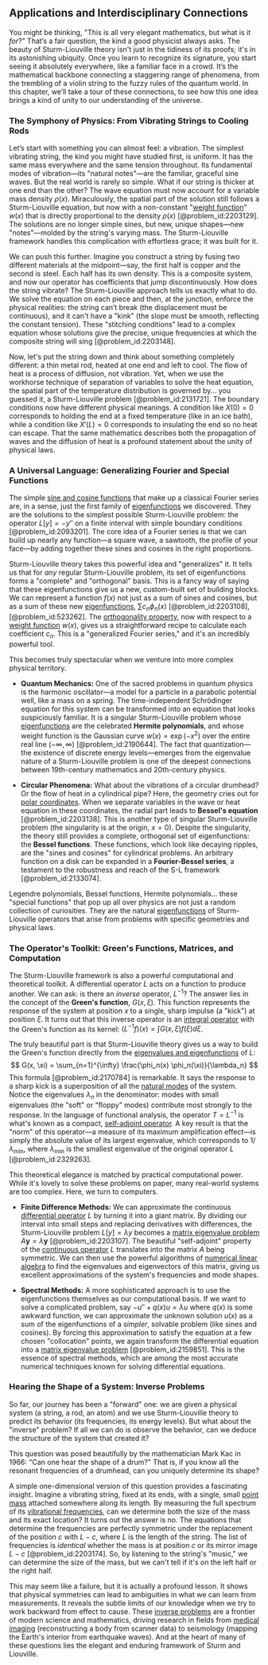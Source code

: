 ## Applications and Interdisciplinary Connections

You might be thinking, "This is all very elegant mathematics, but what is it *for*?" That’s a fair question, the kind a good physicist always asks. The beauty of Sturm-Liouville theory isn't just in the tidiness of its proofs; it's in its astonishing ubiquity. Once you learn to recognize its signature, you start seeing it absolutely everywhere, like a familiar face in a crowd. It’s the mathematical backbone connecting a staggering range of phenomena, from the trembling of a violin string to the fuzzy rules of the quantum world. In this chapter, we’ll take a tour of these connections, to see how this one idea brings a kind of unity to our understanding of the universe.

### The Symphony of Physics: From Vibrating Strings to Cooling Rods

Let’s start with something you can almost feel: a vibration. The simplest vibrating string, the kind you might have studied first, is uniform. It has the same mass everywhere and the same tension throughout. Its fundamental modes of vibration—its "natural notes"—are the familiar, graceful sine waves. But the real world is rarely so simple. What if our string is thicker at one end than the other? The wave equation must now account for a variable mass density $\rho(x)$. Miraculously, the spatial part of the solution still follows a Sturm-Liouville equation, but now with a non-constant "[weight function](@article_id:175542)" $w(x)$ that is directly proportional to the density $\rho(x)$ [@problem_id:2203129]. The solutions are no longer simple sines, but new, unique shapes—new "notes"—molded by the string's varying mass. The Sturm-Liouville framework handles this complication with effortless grace; it was built for it.

We can push this further. Imagine you construct a string by fusing two different materials at the midpoint—say, the first half is copper and the second is steel. Each half has its own density. This is a composite system, and now our operator has coefficients that jump discontinuously. How does the string vibrate? The Sturm-Liouville approach tells us exactly what to do. We solve the equation on each piece and then, at the junction, enforce the physical realities: the string can’t break (the displacement must be continuous), and it can't have a "kink" (the slope must be smooth, reflecting the constant tension). These "stitching conditions" lead to a complex equation whose solutions give the precise, unique frequencies at which the composite string will sing [@problem_id:2203148].

Now, let's put the string down and think about something completely different: a thin metal rod, heated at one end and left to cool. The flow of heat is a process of diffusion, not vibration. Yet, when we use the workhorse technique of separation of variables to solve the heat equation, the spatial part of the temperature distribution is governed by... you guessed it, a Sturm-Liouville problem [@problem_id:2131721]. The boundary conditions now have different physical meanings. A condition like $X(0)=0$ corresponds to holding the end at a fixed temperature (like in an ice bath), while a condition like $X'(L)=0$ corresponds to insulating the end so no heat can escape. That the same mathematics describes both the propagation of waves and the diffusion of heat is a profound statement about the unity of physical laws.

### A Universal Language: Generalizing Fourier and Special Functions

The simple [sine and cosine functions](@article_id:171646) that make up a classical Fourier series are, in a sense, just the first family of [eigenfunctions](@article_id:154211) we discovered. They are the solutions to the simplest possible Sturm-Liouville problem: the operator $L[y] = -y''$ on a finite interval with simple boundary conditions [@problem_id:2093201]. The core idea of a Fourier series is that we can build up nearly any function—a square wave, a sawtooth, the profile of your face—by adding together these sines and cosines in the right proportions.

Sturm-Liouville theory takes this powerful idea and "generalizes" it. It tells us that for *any* regular Sturm-Liouville problem, its set of eigenfunctions forms a "complete" and "orthogonal" basis. This is a fancy way of saying that these eigenfunctions give us a new, custom-built set of building blocks. We can represent a function $f(x)$ not just as a sum of sines and cosines, but as a sum of these new [eigenfunctions](@article_id:154211), $\sum c_n \phi_n(x)$ [@problem_id:2203108], [@problem_id:523262]. The [orthogonality property](@article_id:267513), now with respect to a [weight function](@article_id:175542) $w(x)$, gives us a straightforward recipe to calculate each coefficient $c_n$. This is a "generalized Fourier series," and it's an incredibly powerful tool.

This becomes truly spectacular when we venture into more complex physical territory.
*   **Quantum Mechanics:** One of the sacred problems in quantum physics is the harmonic oscillator—a model for a particle in a parabolic potential well, like a mass on a spring. The time-independent Schrödinger equation for this system can be transformed into an equation that looks suspiciously familiar. It is a singular Sturm-Liouville problem whose [eigenfunctions](@article_id:154211) are the celebrated **Hermite polynomials**, and whose weight function is the Gaussian curve $w(x) = \exp(-x^2)$ over the entire real line $(-\infty, \infty)$ [@problem_id:2190644]. The fact that quantization—the existence of discrete energy levels—emerges from the eigenvalue nature of a Sturm-Liouville problem is one of the deepest connections between 19th-century mathematics and 20th-century physics.

*   **Circular Phenomena:** What about the vibrations of a circular drumhead? Or the flow of heat in a cylindrical pipe? Here, the geometry cries out for [polar coordinates](@article_id:158931). When we separate variables in the wave or heat equation in these coordinates, the radial part leads to **Bessel's equation** [@problem_id:2203138]. This is another type of singular Sturm-Liouville problem (the singularity is at the origin, $x=0$). Despite the singularity, the theory still provides a complete, orthogonal set of eigenfunctions: the **Bessel functions**. These functions, which look like decaying ripples, are the "sines and cosines" for cylindrical problems. An arbitrary function on a disk can be expanded in a **Fourier-Bessel series**, a testament to the robustness and reach of the S-L framework [@problem_id:2133074].

Legendre polynomials, Bessel functions, Hermite polynomials... these "special functions" that pop up all over physics are not just a random collection of curiosities. They are the natural [eigenfunctions](@article_id:154211) of Sturm-Liouville operators that arise from problems with specific geometries and physical laws.

### The Operator's Toolkit: Green's Functions, Matrices, and Computation

The Sturm-Liouville framework is also a powerful computational and theoretical toolkit. A differential operator $L$ acts on a function to produce another. We can ask: is there an *inverse* operator, $L^{-1}$? The answer lies in the concept of the **Green's function**, $G(x, \xi)$. This function represents the response of the system at position $x$ to a single, sharp impulse (a "kick") at position $\xi$. It turns out that this inverse operator is an [integral operator](@article_id:147018) with the Green's function as its kernel: $(L^{-1}f)(x) = \int G(x, \xi)f(\xi) d\xi$.

The truly beautiful part is that Sturm-Liouville theory gives us a way to build the Green's function directly from the [eigenvalues and eigenfunctions](@article_id:167203) of $L$:
$$ G(x, \xi) = \sum_{n=1}^{\infty} \frac{\phi_n(x) \phi_n(\xi)}{\lambda_n} $$
This formula [@problem_id:2170784] is remarkable. It says the response to a sharp kick is a superposition of all the [natural modes](@article_id:276512) of the system. Notice the eigenvalues $\lambda_n$ in the denominator: modes with small eigenvalues (the "soft" or "floppy" modes) contribute most strongly to the response. In the language of functional analysis, the operator $T = L^{-1}$ is what's known as a compact, [self-adjoint operator](@article_id:149107). A key result is that the "norm" of this operator—a measure of its maximum amplification effect—is simply the absolute value of its largest eigenvalue, which corresponds to $1/\lambda_{\text{min}}$, where $\lambda_{\text{min}}$ is the smallest eigenvalue of the original operator $L$ [@problem_id:2329263].

This theoretical elegance is matched by practical computational power. While it's lovely to solve these problems on paper, many real-world systems are too complex. Here, we turn to computers.
*   **Finite Difference Methods:** We can approximate the continuous [differential operator](@article_id:202134) $L$ by turning it into a giant matrix. By dividing our interval into small steps and replacing derivatives with differences, the Sturm-Liouville problem $L[y] = \lambda y$ becomes a [matrix eigenvalue problem](@article_id:141952) $A\mathbf{y} = \lambda \mathbf{y}$ [@problem_id:2203107]. The beautiful "self-adjoint" property of the [continuous operator](@article_id:142803) $L$ translates into the matrix $A$ being symmetric. We can then use the powerful algorithms of [numerical linear algebra](@article_id:143924) to find the eigenvalues and eigenvectors of this matrix, giving us excellent approximations of the system's frequencies and mode shapes.

*   **Spectral Methods:** A more sophisticated approach is to use the eigenfunctions themselves as our computational basis. If we want to solve a complicated problem, say $-u'' + q(x)u = \lambda u$ where $q(x)$ is some awkward function, we can approximate the unknown solution $u(x)$ as a sum of the eigenfunctions of a *simpler*, solvable problem (like sines and cosines). By forcing this approximation to satisfy the equation at a few chosen "collocation" points, we again transform the differential equation into a [matrix eigenvalue problem](@article_id:141952) [@problem_id:2159851]. This is the essence of spectral methods, which are among the most accurate numerical techniques known for solving differential equations.

### Hearing the Shape of a System: Inverse Problems

So far, our journey has been a "forward" one: we are given a physical system (a string, a rod, an atom) and we use Sturm-Liouville theory to predict its behavior (its frequencies, its energy levels). But what about the "inverse" problem? If all we can do is observe the behavior, can we deduce the structure of the system that created it?

This question was posed beautifully by the mathematician Mark Kac in 1966: "Can one hear the shape of a drum?" That is, if you know all the resonant frequencies of a drumhead, can you uniquely determine its shape?

A simple one-dimensional version of this question provides a fascinating insight. Imagine a vibrating string, fixed at its ends, with a single, small [point mass](@article_id:186274) attached somewhere along its length. By measuring the full spectrum of its [vibrational frequencies](@article_id:198691), can we determine both the size of the mass and its exact location? It turns out the answer is no. The equations that determine the frequencies are perfectly symmetric under the replacement of the position $c$ with $L-c$, where $L$ is the length of the string. The list of frequencies is *identical* whether the mass is at position $c$ or its mirror image $L-c$ [@problem_id:2203174]. So, by listening to the string's "music," we can determine the size of the mass, but we can't tell if it's on the left half or the right half.

This may seem like a failure, but it is actually a profound lesson. It shows that physical symmetries can lead to ambiguities in what we can learn from measurements. It reveals the subtle limits of our knowledge when we try to work backward from effect to cause. These [inverse problems](@article_id:142635) are a frontier of modern science and mathematics, driving research in fields from [medical imaging](@article_id:269155) (reconstructing a body from scanner data) to seismology (mapping the Earth's interior from earthquake waves). And at the heart of many of these questions lies the elegant and enduring framework of Sturm and Liouville.